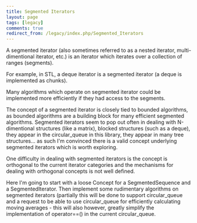 ```yaml
---
title: Segmented Iterators
layout: page
tags: [legacy]
comments: true
redirect_from: /legacy/index.php/Segmented_Iterators
---
```


A segmented iterator (also sometimes referred to as a nested iterator, multi-dimentional iterator, etc.) is an iterator which iterates over a collection of ranges (segments).

For example, in STL, a deque iterator is a segmented iterator (a deque is implemented as chunks).

Many algorithms which operate on segmented iterator could be implemented more efficiently if they had access to the segments.

The concept of a segmented iterator is closely tied to bounded algorithms, as bounded algorithms are a building block for many efficient segmented algorithms. Segmented iterators seem to pop out often in dealing with N-dimentional structures (like a matrix), blocked structures (such as a deque), they appear in the circular_queue in this library, they appear in many tree structures... as such I'm convinced there is a valid concept underlying segmented iterators which is worth exploring.

One difficulty in dealing with segmented iterators is the concept is orthogonal to the current iterator categories and the mechanisms for dealing with orthogonal concepts is not well defined.

Here I'm going to start with a loose Concept for a SegmentedSequence and a SegmentedIterator. Then implement some rudimentary algorithms on segmented iterators (partially this will be done to support circular_queue and a request to be able to use circular_queue for efficiently calculating moving averages - this will also however, greatly simplify the implementation of operator==() in the current circular_queue.
